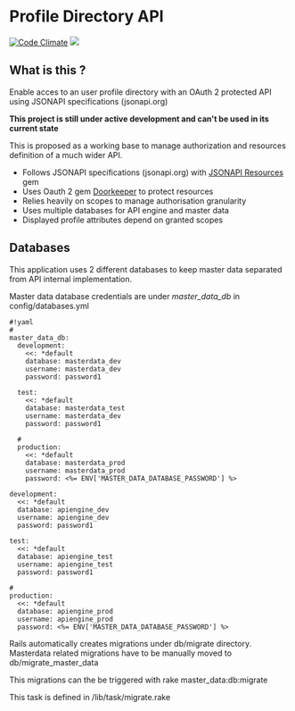 # Profile Directory API #
[![Code Climate](https://codeclimate.com/github/Zooip/ProfileDirectoryAPI/badges/gpa.svg)](https://codeclimate.com/github/Zooip/ProfileDirectoryAPI) <a href="https://codeclimate.com/github/Zooip/ProfileDirectoryAPI/coverage"><img src="https://codeclimate.com/github/Zooip/ProfileDirectoryAPI/badges/coverage.svg" /></a>
## What is this ? ##

Enable acces to an user profile directory with an OAuth 2 protected API using JSONAPI specifications (jsonapi.org)

**This project is still under active development and can't be used in its current state**

This is proposed as a working base to manage authorization and resources definition of a much wider API.

* Follows JSONAPI specifications (jsonapi.org) with [JSONAPI Resources](https://github.com/cerebris/jsonapi-resources) gem
* Uses Oauth 2 gem [Doorkeeper](https://github.com/doorkeeper-gem/doorkeeper) to protect resources
* Relies heavily on scopes to manage authorisation granularity
* Uses multiple databases for API engine and master data
* Displayed profile attributes depend on granted scopes


## Databases ##
This application uses 2 different databases to keep master data separated from API internal implementation.

Master data database credentials are under *master\_data\_db* in config/databases.yml

```
#!yaml
#
master_data_db:
  development:
    <<: *default
    database: masterdata_dev
    username: masterdata_dev
    password: password1

  test:
    <<: *default
    database: masterdata_test
    username: masterdata_dev
    password: password1

  #
  production:
    <<: *default
    database: masterdata_prod
    username: masterdata_prod
    password: <%= ENV['MASTER_DATA_DATABASE_PASSWORD'] %>

development:
  <<: *default
  database: apiengine_dev
  username: apiengine_dev
  password: password1

test:
  <<: *default
  database: apiengine_test
  username: apiengine_test
  password: password1

#
production:
  <<: *default
  database: apiengine_prod
  username: apiengine_prod
  password: <%= ENV['MASTER_DATA_DATABASE_PASSWORD'] %>
```

Rails automatically creates migrations under db/migrate directory. Masterdata related migrations have to be manually moved to db/migrate_master_data

This migrations can the be triggered with
    rake master_data:db:migrate

This task is defined in /lib/task/migrate.rake
